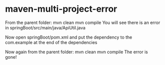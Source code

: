 # maven-multi-project-error
From the parent folder: mvn clean
mvn compile
You will see there is an error in springBoot/src/main/java/ApiUtil.java

Now open springBoot/pom.xml and put the dependency to the com.example at the end of the dependencies

Now again from the parent folder: mvn clean
mvn compile
The error is gone!
